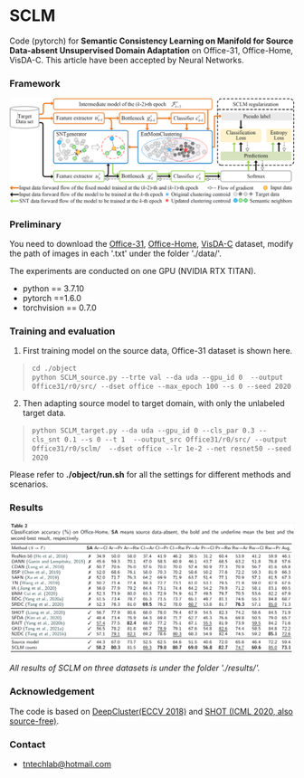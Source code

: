 # SCLM

Code (pytorch) for **Semantic Consistency Learning on Manifold for Source Data-absent Unsupervised Domain Adaptation** on Office-31, Office-Home, VisDA-C. This article have been accepted by Neural Networks.

### Framework

![](./results/framework.png)

### Preliminary

You need to download the [Office-31](https://drive.google.com/file/d/0B4IapRTv9pJ1WGZVd1VDMmhwdlE/view), [Office-Home](https://drive.google.com/file/d/0B81rNlvomiwed0V1YUxQdC1uOTg/view), [VisDA-C](https://github.com/VisionLearningGroup/taskcv-2017-public/tree/master/classification) dataset,  modify the path of images in each '.txt' under the folder './data/'.

The experiments are conducted on one GPU (NVIDIA RTX TITAN).

- python == 3.7.10
- pytorch ==1.6.0
- torchvision == 0.7.0


### Training and evaluation

1. First training model on the source data,  Office-31 dataset is shown here.

> ```
> cd ./object
> python SCLM_source.py --trte val --da uda --gpu_id 0  --output Office31/r0/src/ --dset office --max_epoch 100 --s 0 --seed 2020
> ```

2. Then adapting source model to target domain, with only the unlabeled target data.

> ```
> python SCLM_target.py --da uda --gpu_id 0 --cls_par 0.3 --cls_snt 0.1 --s 0 --t 1  --output_src Office31/r0/src/ --output Office31/r0/sclm/  --dset office --lr 1e-2 --net resnet50 --seed 2020
> ```

Please refer to **./object/run.sh** for all the settings for different methods and scenarios.

### Results

![](./results/office-home.png)

*All results of SCLM on three datasets is under the folder './results/'.*

### Acknowledgement

The code is based on [DeepCluster(ECCV 2018)](https://github.com/facebookresearch/deepcluster) and [SHOT (ICML 2020, also source-free)](https://github.com/tim-learn/SHOT).

### Contact

- tntechlab@hotmail.com



